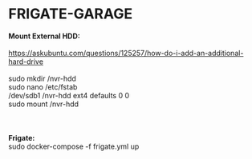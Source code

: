 # FRIGATE-GARAGE
<b>Mount External HDD:</b></br>
</br>
https://askubuntu.com/questions/125257/how-do-i-add-an-additional-hard-drive</br>
<br>
sudo mkdir /nvr-hdd<br>
sudo nano /etc/fstab<br>
/dev/sdb1    /nvr-hdd    ext4    defaults    0    0<br>
sudo mount /nvr-hdd<br>
<br>
<br>
<br>
<b>Frigate:</b></br>
sudo docker-compose -f frigate.yml up
